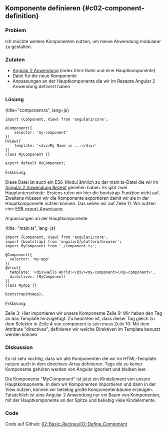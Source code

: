 ## Komponente definieren {#c02-component-definition}

### Problem

Ich möchte weitere Komponenten nutzen, um meine Anwendung modularer zu gestalten.

### Zutaten
* [Angular 2 Anwendung](#c02-angular-app) (index.html-Datei und eine Hauptkomponente)
* Datei für die neue Komponente
* Anpassungen an der Hauptkomponente die wir im Rezepte Angular 2 Anwendung definiert haben

### Lösung

{title="component.ts", lang=js}
```
import {Component, View} from 'angular2/core';

@Component({
    selector: 'my-component'
})
@View({
    template: '<div>My Name is ...</div>'
})
class MyComponent {}

export default MyComponent;
```

Erklärung:

Diese Datei ist auch ein ES6-Modul ähnlich zu der main.ts-Datei die wir im [Angular 2 Anwendung Rezept](#c02-angular-app) gesehen haben.
Es gibt zwei Hauptunterschiede. Erstens rufen wir hier die bootstrap-Funktion nicht auf.
Zweitens müssen wir die Komponente exportieren damit wir sie in der Hauptkomponente nutzen können. Das sehen wir auf Zeile 11. Wir nutzen eine [ES6 export-Anweisung](https://developer.mozilla.org/en-US/docs/Web/JavaScript/Reference/Statements/export)

Anpassungen an der Hauptkomponente

{title="main.ts", lang=js}
```
import {Component, View} from 'angular2/core';
import {bootstrap} from 'angular2/platform/browser';
import MyComponent from './component.ts';

@Component({
  selector: 'my-app'
})
@View({
  template: '<div>Hello World!</div><my-component></my-component>',
  directives: [MyComponent]
})
class MyApp {}

bootstrap(MyApp);
```

Erklärung:

Zeile 3: Hier importieren wir unsere Komponente
Zeile 9: Wir haben den Tag <my-component></my-component> an das Template hinzugefügt. Zu beachten ist, dass dieser Tag gleich zu dem Selektor in Zeile 4 von component.ts sein muss
Zeile 10: Mit dem Attribute "directives", definieren wir welche Direktiven im Template benutzt werden können

### Diskussion

Es ist sehr wichtig, dass wir alle Komponenten die wir im HTML-Template nutzen auch in dem directives-Array definieren. Tags die zu keiner Komponente gehören werden von Angular ignoriert und bleiben leer.

Die Komponente "MyComponent" ist jetzt ein Kindelement von unsere Hauptkomponente. In dem wir Komponenten importieren und dann in der View nutzen, können wir beliebig große Komponentenbäume erzeugen. Tatsächlich ist eine Angular 2 Anwendung nur ein Baum von Komponenten, mit der Hauptkomponente an der Spitze und beliebig viele Kindelemente.

### Code

Code auf Github: [02-Basic\_Recipes/02-Define\_Component](https://github.com/jsperts/angular2_kochbuch_code/tree/master/02-Basic_Recipes/02-Define_Component)

